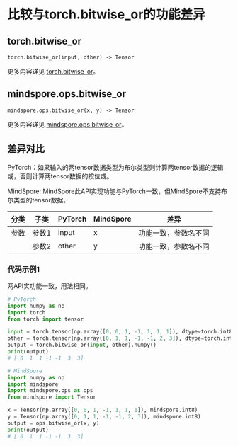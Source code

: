 # 比较与torch.bitwise_or的功能差异

## torch.bitwise_or

```text
torch.bitwise_or(input, other) -> Tensor
```

更多内容详见 [torch.bitwise_or](https://pytorch.org/docs/1.8.1/generated/torch.bitwise_or.html)。

## mindspore.ops.bitwise_or

```text
mindspore.ops.bitwise_or(x, y) -> Tensor
```

更多内容详见 [mindspore.ops.bitwise_or](https://mindspore.cn/docs/zh-CN/master/api_python/ops/mindspore.ops.bitwise_or.html)。

## 差异对比

PyTorch：如果输入的两tensor数据类型为布尔类型则计算两tensor数据的逻辑或，否则计算两tensor数据的按位或。

MindSpore: MindSpore此API实现功能与PyTorch一致，但MindSpore不支持布尔类型的tensor数据。

| 分类 | 子类  | PyTorch | MindSpore | 差异                 |
| ---- | ----- | ------- | --------- | -------------------- |
| 参数 | 参数1 | input   | x         | 功能一致，参数名不同 |
|      | 参数2 | other   | y         | 功能一致，参数名不同 |

### 代码示例1

两API实功能一致，用法相同。

```python
# PyTorch
import numpy as np
import torch
from torch import tensor

input = torch.tensor(np.array([0, 0, 1, -1, 1, 1, 1]), dtype=torch.int8)
other = torch.tensor(np.array([0, 1, 1, -1, -1, 2, 3]), dtype=torch.int8)
output = torch.bitwise_or(input, other).numpy()
print(output)
# [ 0  1  1 -1 -1  3  3]

# MindSpore
import numpy as np
import mindspore
import mindspore.ops as ops
from mindspore import Tensor

x = Tensor(np.array([0, 0, 1, -1, 1, 1, 1]), mindspore.int8)
y = Tensor(np.array([0, 1, 1, -1, -1, 2, 3]), mindspore.int8)
output = ops.bitwise_or(x, y)
print(output)
# [ 0  1  1 -1 -1  3  3]
```
